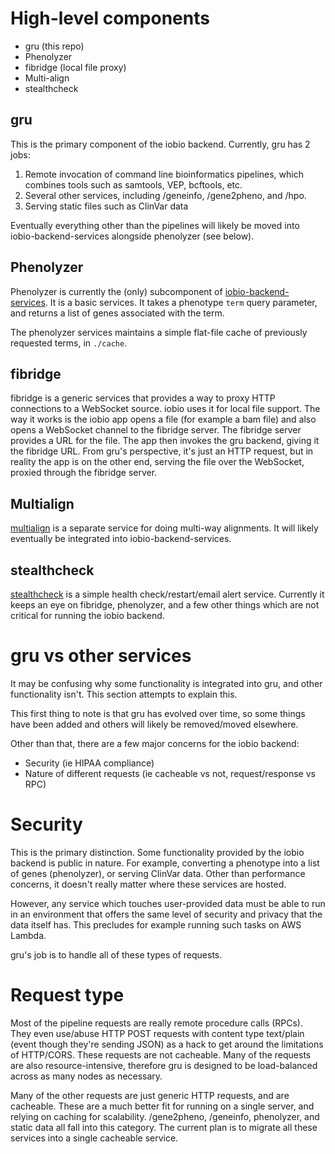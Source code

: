 # High-level components

* gru (this repo)
* Phenolyzer
* fibridge (local file proxy)
* Multi-align 
* stealthcheck


## gru

This is the primary component of the iobio backend. Currently, gru has 2 jobs:

1. Remote invocation of command line bioinformatics pipelines, which combines
   tools such as samtools, VEP, bcftools, etc.
2. Several other services, including /geneinfo, /gene2pheno, and /hpo.
3. Serving static files such as ClinVar data

Eventually everything other than the pipelines will likely be moved into
iobio-backend-services alongside phenolyzer (see below).


## Phenolyzer

Phenolyzer is currently the (only) subcomponent of [iobio-backend-services][0]. It
is a basic services. It takes a phenotype `term` query parameter, and returns a
list of genes associated with the term.

The phenolyzer services maintains a simple flat-file cache of previously
requested terms, in `./cache`.


## fibridge

fibridge is a generic services that provides a way to proxy HTTP connections
to a WebSocket source. iobio uses it for local file support. The way it works
is the iobio app opens a file (for example a bam file) and also opens a 
WebSocket channel to the fibridge server. The fibridge server provides a URL
for the file. The app then invokes the gru backend, giving it the fibridge URL.
From gru's perspective, it's just an HTTP request, but in reality the app is
on the other end, serving the file over the WebSocket, proxied through the
fibridge server.


## Multialign

[multialign][1] is a separate service for doing multi-way alignments. It will likely
eventually be integrated into iobio-backend-services.


## stealthcheck

[stealthcheck][2] is a simple health check/restart/email alert service.
Currently it keeps an eye on fibridge, phenolyzer, and a few other things which
are not critical for running the iobio backend.


# gru vs other services

It may be confusing why some functionality is integrated into gru, and other
functionality isn't. This section attempts to explain this.

This first thing to note is that gru has evolved over time, so some things have
been added and others will likely be removed/moved elsewhere.

Other than that, there are a few major concerns for the iobio backend:

* Security (ie HIPAA compliance)
* Nature of different requests (ie cacheable vs not, request/response vs RPC)


# Security

This is the primary distinction. Some functionality provided by the iobio
backend is public in nature. For example, converting a phenotype into a list
of genes (phenolyzer), or serving ClinVar data. Other than performance
concerns, it doesn't really matter where these services are hosted.

However, any service which touches user-provided data must be able to run in
an environment that offers the same level of security and privacy that the
data itself has. This precludes for example running such tasks on AWS Lambda.

gru's job is to handle all of these types of requests.


# Request type

Most of the pipeline requests are really remote procedure calls (RPCs). They
even use/abuse HTTP POST requests with content type text/plain (event though
they're sending JSON) as a hack to get around the limitations of HTTP/CORS.
These requests are not cacheable. Many of the requests are also
resource-intensive, therefore gru is designed to be load-balanced across as
many nodes as necessary.

Many of the other requests are just generic HTTP requests, and are cacheable.
These are a much better fit for running on a single server, and relying on
caching for scalability. /gene2pheno, /geneinfo, phenolyzer, and static data
all fall into this category. The current plan is to migrate all these services
into a single cacheable service.


[0]: https://github.com/iobio/iobio-backend-services

[1]: https://github.com/iobio/multialign 

[2]: https://github.com/anderspitman/stealthcheck
